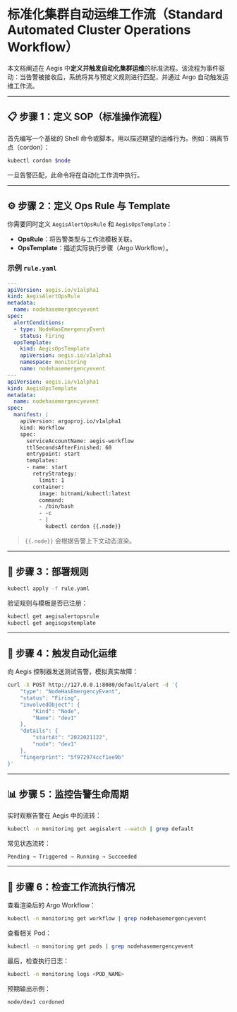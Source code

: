 # 标准化集群自动运维工作流（Standard Automated Cluster Operations Workflow）

本文档阐述在 Aegis 中**定义并触发自动化集群运维**的标准流程。该流程为事件驱动：当告警被接收后，系统将其与预定义规则进行匹配，并通过 Argo 自动触发运维工作流。

---

## 📋 步骤 1：定义 SOP（标准操作流程）

首先编写一个基础的 Shell 命令或脚本，用以描述期望的运维行为。例如：隔离节点（cordon）：

```bash
kubectl cordon $node
```

一旦告警匹配，此命令将在自动化工作流中执行。

---

## ⚙️ 步骤 2：定义 Ops Rule 与 Template

你需要同时定义 `AegisAlertOpsRule` 和 `AegisOpsTemplate`：

* **OpsRule**：将告警类型与工作流模板关联。
* **OpsTemplate**：描述实际执行步骤（Argo Workflow）。

### 示例 `rule.yaml`

```yaml
---
apiVersion: aegis.io/v1alpha1
kind: AegisAlertOpsRule
metadata:
  name: nodehasemergencyevent
spec:
  alertConditions:
  - type: NodeHasEmergencyEvent
    status: Firing
  opsTemplate:
    kind: AegisOpsTemplate
    apiVersion: aegis.io/v1alpha1
    namespace: monitoring
    name: nodehasemergencyevent
---
apiVersion: aegis.io/v1alpha1
kind: AegisOpsTemplate
metadata:
  name: nodehasemergencyevent
spec:
  manifest: |
    apiVersion: argoproj.io/v1alpha1
    kind: Workflow
    spec:
      serviceAccountName: aegis-workflow
      ttlSecondsAfterFinished: 60
      entrypoint: start
      templates:
      - name: start
        retryStrategy:
          limit: 1
        container:
          image: bitnami/kubectl:latest
          command:
          - /bin/bash
          - -c
          - |
            kubectl cordon {{.node}}
```

> `{{.node}}` 会根据告警上下文动态渲染。

---

## 🚀 步骤 3：部署规则

```bash
kubectl apply -f rule.yaml
```

验证规则与模板是否已注册：

```bash
kubectl get aegisalertopsrule
kubectl get aegisopstemplate
```

---

## 📡 步骤 4：触发自动化运维

向 Aegis 控制器发送测试告警，模拟真实故障：

```bash
curl -X POST http://127.0.0.1:8080/default/alert -d '{
    "type": "NodeHasEmergencyEvent",
    "status": "Firing",
    "involvedObject": {
        "Kind": "Node",
        "Name": "dev1"
    },
    "details": {
        "startAt": "2022021122",
        "node": "dev1"
    },
    "fingerprint": "5f972974ccf1ee9b"
}'
```

---

## 📊 步骤 5：监控告警生命周期

实时观察告警在 Aegis 中的流转：

```bash
kubectl -n monitoring get aegisalert --watch | grep default
```

常见状态流转：

```
Pending → Triggered → Running → Succeeded
```

---

## 🧾 步骤 6：检查工作流执行情况

查看渲染后的 Argo Workflow：

```bash
kubectl -n monitoring get workflow | grep nodehasemergencyevent
```

查看相关 Pod：

```bash
kubectl -n monitoring get pods | grep nodehasemergencyevent
```

最后，检查执行日志：

```bash
kubectl -n monitoring logs <POD_NAME>
```

预期输出示例：

```
node/dev1 cordoned
```
